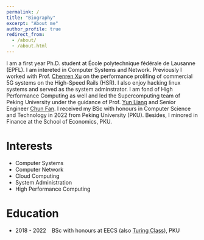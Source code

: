 ```yaml
---
permalink: /
title: "Biography"
excerpt: "About me"
author_profile: true
redirect_from: 
  - /about/
  - /about.html
---
```


I am a first year Ph.D. student at École polytechnique fédérale de Lausanne (EPFL). I am intereted in Computer Systems and Network. Previously I worked with Prof. [Chenren Xu](https://soar.group/chenren/) on the performance prolifing of commercial 5G systems on the High-Speed Rails (HSR). I also enjoy hacking linux systems and served as the system adminstrator. I am fond of High Performance Computing as well and led the Supercomputing team of Peking University under the guidance of Prof. [Yun Liang](https://ericlyun.github.io/) and Senior Engineer [Chun Fan](https://scholar.google.com/citations?user=0ZZamLoAAAAJ&hl=en). I received my BSc with honours in Computer Science and Technology in 2022 from Peking University (PKU). Besides, I minored in Finance at the School of Economics, PKU.

Interests
======
- Computer Systems
- Computer Network
- Cloud Computing
- System Administration 
- High Performance Computing

Education
======
- 2018 - 2022 &ensp; BSc with honours at EECS (also [Turing Class](https://cfcs.pku.edu.cn/english/research/turing_program/introduction1/index.htm)), PKU
